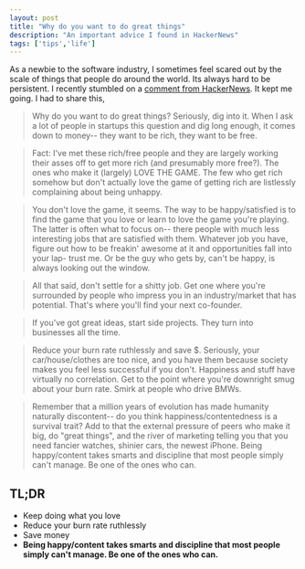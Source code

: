 ```yaml
---
layout: post
title: "Why do you want to do great things"
description: "An important advice I found in HackerNews"
tags: ['tips','life']
---
```


As a newbie to the software industry, I sometimes feel scared out by the scale of things that people do around the world. Its always hard to be persistent. I recently stumbled on a [comment from HackerNews](https://news.ycombinator.com/item?id=8177830). It kept me going. I had to share this,

> Why do you want to do great things? Seriously, dig into it. When I ask a lot of people in startups this question and dig long enough, it comes down to money-- they want to be rich, they want to be free.

> Fact: I've met these rich/free people and they are largely working their asses off to get more rich (and presumably more free?). The ones who make it (largely) LOVE THE GAME. The few who get rich somehow but don't actually love the game of getting rich are listlessly complaining about being unhappy.

> You don't love the game, it seems. The way to be happy/satisfied is to find the game that you love or learn to love the game you're playing. The latter is often what to focus on-- there people with much less interesting jobs that are satisfied with them. Whatever job you have, figure out how to be freakin' awesome at it and opportunities fall into your lap- trust me. Or be the guy who gets by, can't be happy, is always looking out the window.

> All that said, don't settle for a shitty job. Get one where you're surrounded by people who impress you in an industry/market that has potential. That's where you'll find your next co-founder.

> If you've got great ideas, start side projects. They turn into businesses all the time.

> Reduce your burn rate ruthlessly and save $. Seriously, your car/house/clothes are too nice, and you have them because society makes you feel less successful if you don't. Happiness and stuff have virtually no correlation. Get to the point where you're downright smug about your burn rate. Smirk at people who drive BMWs.

> Remember that a million years of evolution has made humanity naturally discontent-- do you think happiness/contentedness is a survival trait? Add to that the external pressure of peers who make it big, do "great things", and the river of marketing telling you that you need fancier watches, shinier cars, the newest iPhone. Being happy/content takes smarts and discipline that most people simply can't manage. Be one of the ones who can.

## TL;DR
* Keep doing what you love
* Reduce your burn rate ruthlessly
* Save money
* **Being happy/content takes smarts and discipline that most people simply can't manage. Be one of the ones who can.**
